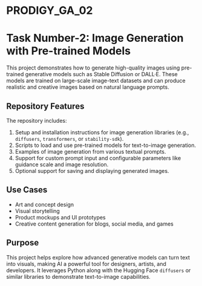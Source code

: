 # PRODIGY_GA_02


# Task Number-2: Image Generation with Pre-trained Models

This project demonstrates how to generate high-quality images using pre-trained generative models such as Stable Diffusion or DALL·E. These models are trained on large-scale image-text datasets and can produce realistic and creative images based on natural language prompts.

## Repository Features

The repository includes:

1. Setup and installation instructions for image generation libraries (e.g., `diffusers`, `transformers`, or `stability-sdk`).
2. Scripts to load and use pre-trained models for text-to-image generation.
3. Examples of image generation from various textual prompts.
4. Support for custom prompt input and configurable parameters like guidance scale and image resolution.
5. Optional support for saving and displaying generated images.

## Use Cases

- Art and concept design  
- Visual storytelling  
- Product mockups and UI prototypes  
- Creative content generation for blogs, social media, and games

## Purpose

This project helps explore how advanced generative models can turn text into visuals, making AI a powerful tool for designers, artists, and developers. It leverages Python along with the Hugging Face `diffusers` or similar libraries to demonstrate text-to-image capabilities.
